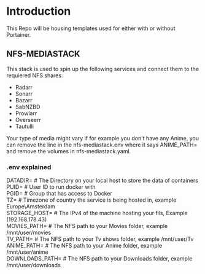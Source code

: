 # Introduction

This Repo will be housing templates used for either with or without Portainer.


## NFS-MEDIASTACK

This stack is used to spin up the following services and connect them to the requiered NFS shares. 

* Radarr
* Sonarr
* Bazarr
* SabNZBD
* Prowlarr
* Overseerr
* Tautulli

Your type of media might vary if for example you don't have any Anime, you can remove the line in the nfs-mediastack.env where it says ANIME_PATH= and remove the volumes in nfs-mediastack.yaml. 

### .env explained

DATADIR=            # The Directory on your local host to store the data of containers
<br>
PUID=               # User ID to run docker with
<br>
PGID=               # Group that has access to Docker
<br>
TZ=                 # Timezone of country the service is being hosted in, example Europe\Amsterdam
<br>
STORAGE_HOST=       # The IPv4 of the machine hosting your fils, Example (192.168.178.43)
<br>
MOVIES_PATH=        # The NFS path to your Movies folder, example /mnt/user/movies
<br>
TV_PATH=            # The NFS path to your Tv shows folder, example /mnt/user/Tv
<br>
ANIME_PATH=         # The NFS path to your Anime folder, example /mnt/user/anime
<br>
DOWNLOADS_PATH=     # The NFS path to your Downloads folder, example /mnt/user/downloads
<br>

